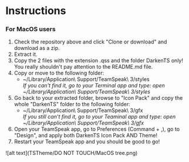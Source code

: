 # Instructions

### For MacOS users
1. Check the repository above and click "Clone or download" and download as a zip\.
2. Extract it\.
3. Copy the 2 files with the extension \.qss and the folder DarkenTS only\! You really shouldn't pay attention to the README\.md file\.
4. Copy or move to the following folder:
	* ~/Library/Application\\ Support/TeamSpeak\\ 3/styles<br />
   *If you can't find it, go to your Terminal app and type: open ~/Library/Application\\ Support/TeamSpeak\\ 3/styles*
5. Go back to your extracted folder, browse to "Icon Pack" and copy the whole "DarkenTS" folder to the following folder:
	* ~/Library/Application\\ Support/TeamSpeak\\ 3/gfx<br />
   *If you still can't find it, go to your Teaminal app and type: open ~/Library/Application\\ Support/TeamSpeak\\ 3/gfx*
6. Open your TeamSpeak app, go to Preferences \(Command \+ ,\), go to "Design", and apply both DarkenTS Icon Pack AND Theme\!
7. Restart your TeamSpeak app and you should be good to go\!

![alt text](TSTheme/DO NOT TOUCH/MacOS tree.png)
